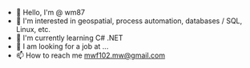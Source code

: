 - 👋 Hello, I'm @ wm87
- 👀 I'm interested in geospatial, process automation, databases / SQL, Linux, etc.
- 🌱 I'm currently learning C# .NET
- 💞️ I am looking for a job at ...
- 📫 How to reach me mwf102.mw@gmail.com

<!---
wm87/wm87 is a ✨ special ✨ repository because its `README.md` (this file) appears on your GitHub profile.
You can click the Preview link to take a look at your changes.
--->
